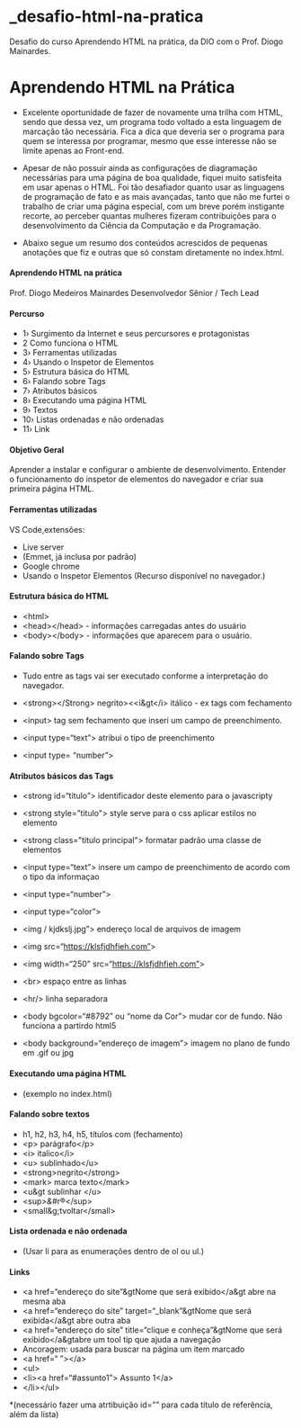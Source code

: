 # _desafio-html-na-pratica
Desafio do curso Aprendendo HTML na prática, da DIO com o Prof. Diogo Mainardes.
# Aprendendo HTML na Prática 

* Excelente oportunidade de fazer de novamente uma trilha com HTML, sendo que dessa vez, um programa todo voltado a esta linguagem de marcação tão necessária. Fica a dica que deveria ser o programa para quem se interessa por programar, mesmo que esse interesse não se limite apenas ao Front-end. 

* Apesar de não possuir ainda as configurações de diagramação necessárias para uma página de boa qualidade, fiquei muito satisfeita em usar apenas o HTML. Foi tão desafiador quanto usar as linguagens de programação de fato e as mais avançadas, tanto que não me furtei o trabalho de criar uma página especial, com um breve porém instigante recorte, ao perceber quantas mulheres fizeram contribuições para o desenvolvimento da Ciência da Computação e da Programação.   

* Abaixo segue um resumo dos conteúdos acrescidos de pequenas anotações que fiz e outras que só constam diretamente no index.html. 

#### Aprendendo HTML na prática
Prof. Diogo Medeiros Mainardes
Desenvolvedor Sênior / Tech Lead

#### Percurso
* 1› Surgimento da Internet e seus percursores e protagonistas
* 2 Como funciona o HTML
* 3› Ferramentas utilizadas
* 4› Usando o Inspetor de Elementos
* 5› Estrutura básica do HTML
* 6› Falando sobre Tags
* 7› Atributos básicos
* 8› Executando uma página HTML
* 9› Textos
* 10› Listas ordenadas e não ordenadas
* 11› Link

#### Objetivo Geral

Aprender a instalar e configurar o ambiente de desenvolvimento. Entender o funcionamento do inspetor de elementos do navegador e criar sua primeira página HTML.

#### Ferramentas utilizadas
VS Code,extensões:
* Live server
* (Emmet, já inclusa por padrão)
* Google chrome
* Usando o Inspetor  Elementos (Recurso disponível no navegador.)
 
#### Estrutura básica do HTML
* &lt;html&gt;
* &lt;head&gt;&lt;/head&gt; - informações carregadas antes do usuário
* &lt;body&gt;&lt;/body&gt; - informações que aparecem para o usuário.

#### Falando sobre Tags                                                                   
* Tudo entre as tags vai ser executado conforme a interpretação do navegador.                                                                      
* &lt;strong&gt;&lt;/Strong&gt; negrito&gt;<&lt;i&gt&lt;/i&gt; itálico - ex tags com fechamento

* &lt;input&gt; tag sem fechamento que inseri um campo de preenchimento.
* &lt;input type=“text”&gt; atribui o tipo de preenchimento
* &lt;input type= “number”&gt;

#### Atributos básicos das Tags
* &lt;strong id=“titulo”&gt; identificador deste elemento para o javascripty
* &lt;strong style=”titulo"&gt; style serve para o css aplicar estilos no elemento
* &lt;strong class=”titulo principal"&gt; formatar padrão uma classe de elementos

* &lt;input type=“text”&gt; insere um campo de preenchimento de acordo com o tipo da informaçao
* &lt;input type=“number”&gt;
* &lt;input type=“color”&gt;

* &lt;img / kjdkslj.jpg”&gt; endereço local de arquivos de imagem
* &lt;img src=“https://klsfjdhfieh.com”&gt;
* &lt;img width=“250” src=“https://klsfjdhfieh.com”&gt;

* &lt;br&gt; espaço entre as linhas
* &lt;hr/&gt; linha separadora

* &lt;body bgcolor=“#8792” ou “nome da Cor”&gt; mudar cor de fundo. Não funciona a partirdo html5
* &lt;body background=“endereço de imagem”&gt; imagem no plano de fundo em .gif ou jpg
 
#### Executando uma página HTML
* (exemplo no  index.html)
  
#### Falando sobre textos
 * h1, h2, h3, h4, h5, títulos com (fechamento)
 * &lt;p&gt; parágrafo&lt;/p&gt;
 * &lt;i&gt; italico&lt;/i&gt; 
 * &lt;u&gt; sublinhado&lt;/u&gt; 
 * &lt;strong&gt;negrito&lt;/strong&gt; 
 * &lt;mark&gt; marca texto&lt;/mark&gt;
 * &lt;u&gt sublinhar &lt;/u&gt;
 * &lt;sup&gt;*&*#r®&lt;/sup&gt;
 * &lt;small&g;tvoltar&lt;/small&gt;
  
#### Lista ordenada e não  ordenada                             
* (Usar li para as enumerações dentro de ol ou ul.)

#### Links
* &lt;a href=“endereço do site”&gtNome que será exibido&lt;/a&gt abre na mesma aba
* &lt;a href=“endereço do site” target=“_blank”&gtNome que será exibida&lt;/a&gt abre outra aba
* &lt;a href=“endereço do site” title=“clique e conheça”&gtNome que será exibido&lt;/a&gtabre um tool tip que ajuda a navegação
* Ancoragem: usada para buscar na página um item marcado
* &lt;a href=“ ”&gt;&lt;/a&gt;
* &lt;ul&gt;
* &lt;li&gt;&lt;a href=“#assunto1”&gt; Assunto 1&lt;/a&gt;
* &lt;/li&gt;&lt;/ul&gt;

*(necessário fazer uma atrtibuição id=”” para cada título de referência, além da lista)

